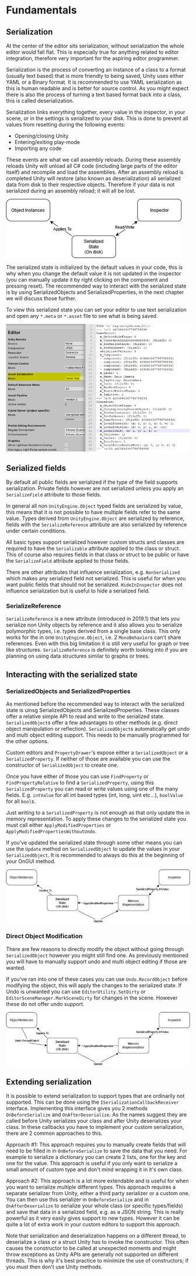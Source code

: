 # Fundamentals

## Serialization
At the center of the editor sits serialization, without serialization the whole editor would fall flat. This is especially true for anything related to editor integration, therefore very important for the aspiring editor programmer.

Serialization is the process of converting an instance of a class to a format (usually text based) that is more friendly to being saved, Unity uses either YAML or a Binary format. It is recommended to use YAML serialization as this is human readable and is better for source control. As you might expect there is also the process of turning a text based format back into a class, this is called deserialization.

Serialization links everything together, every value in the inspector, in your scene, or in the settings is serialized to your disk. This is done to prevent all values from resetting during the following events:
* Opening/closing Unity
* Entering/exiting play-mode
* Importing any code

 These events are what we call assembly reloads. During these assembly reloads Unity will unload all C# code (including large parts of the editor itself) and recompile and load the assemblies. After an assembly reload is completed Unity will restore (also known as deserialization) all serialized data from disk to their respective objects. Therefore if your data is not serialized during an assembly reload; it will all be lost.

![serialization diagram example](../Images/SerializationDiagram.png)

The serialized state is initialized by the default values in your code, this is why when you change the default value it is not updated in the inspector (you can manually update it by right clicking on the component and pressing reset). The recommended way to interact with the serialized state is by using SerializedObjects and SerializedProperties, in the next chapter we will discuss those further.

To view this serialized state you can set your editor to use text serialization and open any `*.meta` or `*.asset` file to see what is being saved.

![text serialization example](../Images/TextSerialization.png)

## Serialized fields

By default all public fields are serialized if the type of the field supports serialization. Private fields however are not serialized unless you apply an `SerializeField` attribute to those fields. 

In general all non `UnityEngine.Object` typed fields are serialized by value, this means that it is not possible to have multiple fields refer to the same value. Types derived from `UnityEngine.Object` are serialized by reference, fields with the `SerializeReference` attribute are also serialized by reference under certain conditions.

All basic types support serialized however custom structs and classes are required to have the `Serializable` attribute applied to the class or struct. This of course also requires fields in that class or struct to be public or have the `SerializeField` attribute applied to those fields.

There are other attributes that influence serialization, e.g. `NonSerialized` which makes any serialized field not serialized. This is useful for when you want public fields that should not be serialized. `HideInInspector` does not influence serialization but is useful to hide a serialized field.

### SerializeReference

`SerializeReference` is a new attribute (introduced in 2019.1) that lets you serialize non Unity objects by reference and it also allows you to serialize polymorphic types, i.e. types derived from a single base class. This only works for the in one `UnityEngine.Object`, i.e. 2 `MonoBehavior`s can't share references. Even with this big limitation it is still very useful for graph or tree like structures. `SerializeReference` is definitely worth looking into if you are planning on using data structures similar to graphs or trees.

## Interacting with the serialized state

### SerializedObjects and SerializedProperties

As mentioned before the recommended way to interact with the serialized state is uinsg SerializedObjects and SerializedProperties. These classes offer a relative simple API to read and write to the serialized state. `SerializedObject`s offer a few advantages to other methods (e.g. direct object manipulation or reflection). `SerializedObject`s automatically get undo and multi object editing support. This needs to be manually programmed for the other options.

Custom editors and `PropertyDrawer`'s expose either a `SerializedObject` or a `SerializedProperty`. If neither of those are available you can use the constructor of `SerializedObject` to create one. 

Once you have either of those you can use `FindProperty` or `FindPropertyRelative` to find a `SerializedProperty`, using this `SerializedProperty` you can read or write values using one of the many fields. E.g. `intValue` for all int based types (int, long, uint etc...), `boolValue` for all `bool`s.

Just writing to a `SerializedProperty` is not enough as that only update the in memory representation. To apply these changes to the serialized state you must call either `ApplyModifiedProperties` or `ApplyModifiedPropertiesWithoutUndo`. 

If you've updated the serialized state through some other means you can use the `Update` method on `SerializedObject` to update the values in your `SerializedObject`. It is recommended to always do this at the beginning of your OnGUI method.

![serialization diagram example](../Images/SerializedPropertyDiagram.png)

### Direct Object Modification

There are few reasons to directly modify the object without going through `SerializedObject` however you might still find one. As previously mentioned you will have to manually support undo and multi object editing if those are wanted.

If you've ran into one of these cases you can use `Undo.RecordObject` before modifying the object, this will apply the changes to the serialized state. If Undo is unwanted you can use `EditorUtility.SetDirty` or `EditorSceneManager.MarkSceneDirty` for changes in the scene. However these do not offer undo support.

![serialization diagram example](../Images/SerializedPropertyUndoDiagram.png)

## Extending serialization

It is possible to extend serialization to support types that are ordinarily not supported. This can be done using the `ISerializationCallbackReceiver` interface. Implementing this interface gives you 2 methods `OnBeforeSerialize` and `OnAfterDeserialize`. As the names suggest they are called before Unity serializes your class and after Unity deserializes your class. In these callbacks you have to implement your custom serialization, there are 2 common approaches to this. 

Approach #1: This approach requires you to manually create fields that will need to be filled in in `OnBeforeSerialize` to save the data that you need. For example to serialize a dictionary you can create 2 lists, one for the key and one for the value. This approach is useful if you only want to serialize a small amount of custom type and don't mind wrapping it in it's own class.

Approach #2: This approach is a lot more extendable and is useful for when you want to serialize multiple different types. This approach requires a separate serializer from Unity, either a third party serializer or a custom one. You can then use this serializer in `OnBeforeSerialize` and in `OnAfterDeserialize` to serialize your whole class (or specific types/fields) and save that data in a serialized field, e.g. as a JSON string. This is really powerful as it very easily gives support to new types. However it can be quite a lot of extra work in your custom editors to support this approach.

Note that serialization and deserialization happens on a different thread, to deserialize a class or a struct Unity has to invoke the constructor. This often causes the constructor to be called at unexpected moments and might throw exceptions as Unity APIs are generally not supported on different threads. This is why it's best practice to minimize the use of constructors; if you must then don't use Unity methods.